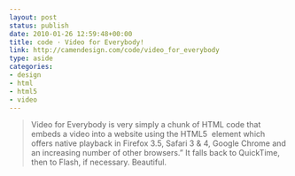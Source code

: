 ```yaml
---
layout: post
status: publish
date: 2010-01-26 12:59:48+00:00
title: code · Video for Everybody!
link: http://camendesign.com/code/video_for_everybody
type: aside
categories:
- design
- html
- html5
- video
---
```


> Video for Everybody is very simply a chunk of HTML code that embeds a video into a website using the HTML5  element which offers native playback in Firefox 3.5, Safari 3 &amp; 4, Google Chrome and an increasing number of other browsers.” It falls back to QuickTime, then to Flash, if necessary. Beautiful.
